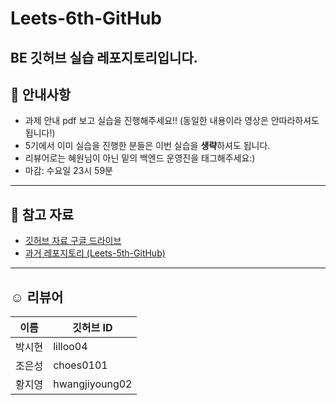 # Leets-6th-GitHub

BE 깃허브 실습 레포지토리입니다.
---

## 📌 안내사항
- 과제 안내 pdf 보고 실습을 진행해주세요!! (동일한 내용이라 영상은 안따라하셔도 됩니다!)
- 5기에서 이미 실습을 진행한 분들은 이번 실습을 **생략**하셔도 됩니다.
- 리뷰어로는 혜원님이 아닌 밑의 백엔드 운영진을 태그해주세요:)
- 마감: 수요일 23시 59분

---

## 📎 참고 자료
- [깃허브 자료 구글 드라이브](https://drive.google.com/drive/folders/1CuZrqDRZm0jsYezFpIElHiFuOIBz405a)  
- [과거 레포지토리 (Leets-5th-GitHub)](https://github.com/Leets-Official/Leets-5th-GitHub)


---
## ☺️ 리뷰어

| 이름   | 깃허브 ID      |
| ------ | -------------- |
| 박시현 | lilloo04       |
| 조은성 | choes0101      |
| 황지영 | hwangjiyoung02 |
